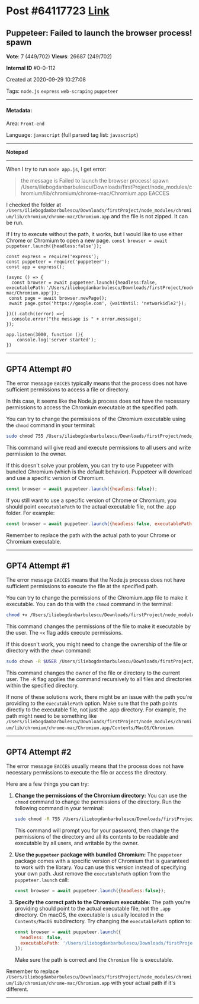 
# Post \#64117723 [Link](https://stackoverflow.com/questions/64117723/)

## Puppeteer: Failed to launch the browser process! spawn

**Vote**: 7 (449/702) **Views**: 26687 (249/702) 

**Internal ID** \#0-0-112

Created at 2020-09-29 10:27:08

Tags: `node.js` `express` `web-scraping` `puppeteer`

----------

#### Metadata:

Area: `Front-end`

Language: `javascript` (full parsed tag list: `javascript`)

----------

**Notepad**


----------

When I try to run `node app.js`, I get error:
> the message is Failed to launch the browser process! spawn
/Users/iliebogdanbarbulescu/Downloads/firstProject/node_modules/chromium/lib/chromium/chrome-mac/Chromium.app
> EACCES

I checked  the folder at `/Users/iliebogdanbarbulescu/Downloads/firstProject/node_modules/chromium/lib/chromium/chrome-mac/Chromium.app` and the file is not zipped. It can be run.

If I try to execute without the path,  it works, but
I would like to use either Chrome or Chromium to open a new page.
`const browser = await puppeteer.launch({headless:false'});`
```
const express = require('express');
const puppeteer = require('puppeteer');
const app = express();

(async () => {
  const browser = await puppeteer.launch({headless:false, executablePath:'/Users/iliebogdanbarbulescu/Downloads/firstProject/node_modules/chromium/lib/chromium/chrome-mac/Chromium.app'});
 const page = await browser.newPage();
 await page.goto('https://google.com', {waitUntil: 'networkidle2'});

})().catch((error) =>{
  console.error("the message is " + error.message);
});

app.listen(3000, function (){
    console.log('server started');
})
```

[](https://i.stack.imgur.com/0Sef5.jpg)


----------
        
## GPT4 Attempt \#0

The error message `EACCES` typically means that the process does not have sufficient permissions to access a file or directory. 

In this case, it seems like the Node.js process does not have the necessary permissions to access the Chromium executable at the specified path. 

You can try to change the permissions of the Chromium executable using the `chmod` command in your terminal:

```bash
sudo chmod 755 /Users/iliebogdanbarbulescu/Downloads/firstProject/node_modules/chromium/lib/chromium/chrome-mac/Chromium.app
```

This command will give read and execute permissions to all users and write permission to the owner.

If this doesn't solve your problem, you can try to use Puppeteer with bundled Chromium (which is the default behavior). Puppeteer will download and use a specific version of Chromium. 

```javascript
const browser = await puppeteer.launch({headless:false});
```

If you still want to use a specific version of Chrome or Chromium, you should point `executablePath` to the actual executable file, not the .app folder. For example:

```javascript
const browser = await puppeteer.launch({headless:false, executablePath:'/Applications/Google Chrome.app/Contents/MacOS/Google Chrome'});
```

Remember to replace the path with the actual path to your Chrome or Chromium executable.

--------

## GPT4 Attempt \#1

The error message `EACCES` means that the Node.js process does not have sufficient permissions to execute the file at the specified path. 

You can try to change the permissions of the Chromium.app file to make it executable. You can do this with the `chmod` command in the terminal:

```bash
chmod +x /Users/iliebogdanbarbulescu/Downloads/firstProject/node_modules/chromium/lib/chromium/chrome-mac/Chromium.app
```

This command changes the permissions of the file to make it executable by the user. The `+x` flag adds execute permissions.

If this doesn't work, you might need to change the ownership of the file or directory with the `chown` command:

```bash
sudo chown -R $USER /Users/iliebogdanbarbulescu/Downloads/firstProject/node_modules/chromium/lib/chromium/chrome-mac/Chromium.app
```

This command changes the owner of the file or directory to the current user. The `-R` flag applies the command recursively to all files and directories within the specified directory.

If none of these solutions work, there might be an issue with the path you're providing to the `executablePath` option. Make sure that the path points directly to the executable file, not just the .app directory. For example, the path might need to be something like `/Users/iliebogdanbarbulescu/Downloads/firstProject/node_modules/chromium/lib/chromium/chrome-mac/Chromium.app/Contents/MacOS/Chromium`.

--------

## GPT4 Attempt \#2

The error message `EACCES` usually means that the process does not have necessary permissions to execute the file or access the directory.

Here are a few things you can try:

1. **Change the permissions of the Chromium directory:**
   You can use the `chmod` command to change the permissions of the directory. Run the following command in your terminal:

   ```bash
   sudo chmod -R 755 /Users/iliebogdanbarbulescu/Downloads/firstProject/node_modules/chromium/lib/chromium/chrome-mac/Chromium.app
   ```

   This command will prompt you for your password, then change the permissions of the directory and all its contents to be readable and executable by all users, and writable by the owner.

2. **Use the `puppeteer` package with bundled Chromium:**
   The `puppeteer` package comes with a specific version of Chromium that is guaranteed to work with the library. You can use this version instead of specifying your own path. Just remove the `executablePath` option from the `puppeteer.launch` call:

   ```javascript
   const browser = await puppeteer.launch({headless:false});
   ```

3. **Specify the correct path to the Chromium executable:**
   The path you're providing should point to the actual executable file, not the `.app` directory. On macOS, the executable is usually located in the `Contents/MacOS` subdirectory. Try changing the `executablePath` option to:

   ```javascript
   const browser = await puppeteer.launch({
     headless: false,
     executablePath: '/Users/iliebogdanbarbulescu/Downloads/firstProject/node_modules/chromium/lib/chromium/chrome-mac/Chromium.app/Contents/MacOS/Chromium'
   });
   ```

   Make sure the path is correct and the `Chromium` file is executable.

Remember to replace `/Users/iliebogdanbarbulescu/Downloads/firstProject/node_modules/chromium/lib/chromium/chrome-mac/Chromium.app` with your actual path if it's different.

--------
